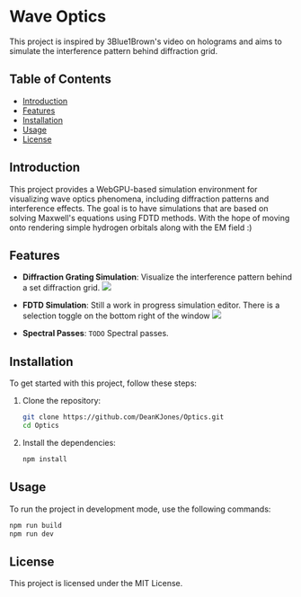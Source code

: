 # Wave Optics

This project is inspired by 3Blue1Brown's video on holograms and aims to simulate the interference pattern behind diffraction grid.

## Table of Contents

- [Introduction](#introduction)
- [Features](#features)
- [Installation](#installation)
- [Usage](#usage)
- [License](#license)

## Introduction

This project provides a WebGPU-based simulation environment for visualizing wave optics phenomena, including diffraction patterns and interference effects. 
The goal is to have simulations that are based on solving Maxwell's equations using FDTD methods. With the hope of moving onto rendering simple hydrogen orbitals along with the EM field :)


## Features

- **Diffraction Grating Simulation**: Visualize the interference pattern behind a set diffraction grid.
![](assets/embedded/Interference.gif)

- **FDTD Simulation**: Still a work in progress simulation editor.
There is a selection toggle on the bottom right of the window
![](assets/embedded/fdtd.gif)

- **Spectral Passes**: `TODO` Spectral passes.

## Installation

To get started with this project, follow these steps:

1. Clone the repository:
    ```sh
    git clone https://github.com/DeanKJones/Optics.git
    cd Optics
    ```

2. Install the dependencies:
    ```sh
    npm install
    ```

## Usage

To run the project in development mode, use the following commands:
```sh
npm run build
npm run dev
```

## License
This project is licensed under the MIT License.
